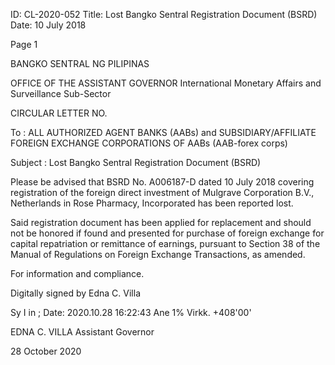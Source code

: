 ID: CL-2020-052
Title: Lost Bangko Sentral Registration Document (BSRD)
Date: 10 July 2018

Page 1

BANGKO SENTRAL NG PILIPINAS

OFFICE OF THE ASSISTANT GOVERNOR International Monetary Affairs and Surveillance Sub-Sector

CIRCULAR LETTER NO.

To : ALL AUTHORIZED AGENT BANKS (AABs) and SUBSIDIARY/AFFILIATE FOREIGN EXCHANGE CORPORATIONS OF AABs (AAB-forex corps)

Subject : Lost Bangko Sentral Registration Document (BSRD)

Please be advised that BSRD No. A006187-D dated 10 July 2018 covering registration of the foreign direct investment of Mulgrave Corporation B.V., Netherlands in Rose Pharmacy, Incorporated has been reported lost.

Said registration document has been applied for replacement and should not be honored if found and presented for purchase of foreign exchange for capital repatriation or remittance of earnings, pursuant to Section 38 of the Manual of Regulations on Foreign Exchange Transactions, as amended.

For information and compliance.

Digitally signed by Edna C. Villa

Sy I in ; Date: 2020.10.28 16:22:43 Ane 1% Virkk. +408'00'

EDNA C. VILLA Assistant Governor

28 October 2020